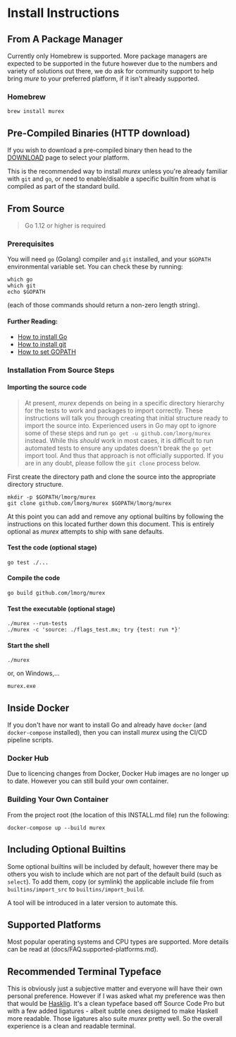 # Install Instructions

## From A Package Manager

Currently only Homebrew is supported. More package managers are expected to be
supported in the future however due to the numbers and variety of solutions out
there, we do ask for community support to help bring _mure_ to your preferred platform, if it isn't already supported.

### Homebrew

    brew install murex

## Pre-Compiled Binaries (HTTP download)

If you wish to download a pre-compiled binary then head to the [DOWNLOAD](DOWNLOAD.md)
page to select your platform.

This is the recommended way to install _murex_ unless you're already familiar
with `git` and `go`, or need to enable/disable a specific builtin from what is
compiled as part of the standard build.

## From Source

> Go 1.12 or higher is required

### Prerequisites

You will need `go` (Golang) compiler and `git` installed, and your `$GOPATH`
environmental variable set. You can check these by running:

    which go
    which git
    echo $GOPATH

(each of those commands should return a non-zero length string).

#### Further Reading:

- [How to install Go](https://golang.org/doc/install)
- [How to install git](https://github.com/git-guides/install-git)
- [How to set GOPATH](https://github.com/golang/go/wiki/SettingGOPATH)

### Installation From Source Steps

#### Importing the source code

> At present, _murex_ depends on being in a specific directory hierarchy for
> the tests to work and packages to import correctly. These instructions will
> talk you through creating that initial structure ready to import the source
> into. Experienced users in Go may opt to ignore some of these steps and run
> `go get -u github.com/lmorg/murex` instead. While this _should_ work in most
> cases, it is difficult to run automated tests to ensure any updates doesn't
> break the `go get` import tool. And thus that approach is not officially
> supported. If you are in any doubt, please follow the `git clone` process
> below.

First create the directory path and clone the source into the appropriate
directory structure.

    mkdir -p $GOPATH/lmorg/murex
    git clone github.com/lmorg/murex $GOPATH/lmorg/murex

At this point you can add and remove any optional builtins by following the
instructions on this located further down this document. This is entirely
optional as _murex_ attempts to ship with sane defaults.

#### Test the code (optional stage)

    go test ./...

#### Compile the code

    go build github.com/lmorg/murex

#### Test the executable (optional stage)

    ./murex --run-tests
    ./murex -c 'source: ./flags_test.mx; try {test: run *}'

#### Start the shell

    ./murex

or, on Windows,...

    murex.exe

## Inside Docker

If you don't have nor want to install Go and already have `docker` (and
`docker-compose` installed), then you can install _murex_ using the CI/CD
pipeline scripts.

### Docker Hub

Due to licencing changes from Docker, Docker Hub images are no longer up to
date. However you can still build your own container.

### Building Your Own Container

From the project root (the location of this INSTALL.md file) run the following:

    docker-compose up --build murex

## Including Optional Builtins

Some optional builtins will be included by default, however there may be others
you wish to include which are not part of the default build (such as `select`).
To add them, copy (or symlink) the applicable include file from
`builtins/import_src` to `builtins/import_build`.

A tool will be introduced in a later version to automate this.

## Supported Platforms

Most popular operating systems and CPU types are supported. More details
can be read at (docs/FAQ.supported-platforms.md).

## Recommended Terminal Typeface

This is obviously just a subjective matter and everyone will have their own
personal preference. However if I was asked what my preference was then that
would be [Hasklig](https://github.com/i-tu/Hasklig). It's a clean typeface
based off Source Code Pro but with a few added ligatures - albeit subtle ones
designed to make Haskell more readable. Those ligatures also suite _murex_
pretty well. So the overall experience is a clean and readable terminal.
